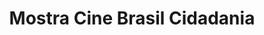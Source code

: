 ---
layout: post
category: portfolio
title: "Mostra Cine Brasil Cidadania"
link: "https://www.behance.net/gallery/18087715/Mostra-Cine-Brasil-Cidadania"
# date: "2014-06-02"
postdate: "Junho/2014"
banner: "https://mir-s3-cdn-cf.behance.net/project_modules/max_1200/07345518087715.6227d724c055b.jpg"
summary: "Criação e concepção da identidade visual, logotipo e papelaria para a Mostra Cine Brasil Cidadania"
---